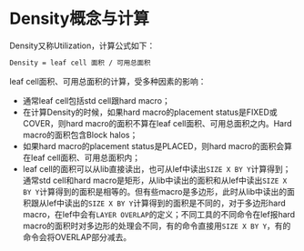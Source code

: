 # Density概念与计算
Density又称Utilization，计算公式如下：
```bash
Density = leaf cell 面积 / 可用总面积 
```
leaf cell面积、可用总面积的计算，受多种因素的影响：
- 通常leaf cell包括std cell跟hard macro；
- 在计算Density的时候，如果hard macro的placement status是FIXED或COVER，则hard macro的面积不算在leaf cell面积、可用总面积之内。Hard macro的面积包含Block halos；
- 如果hard macro的placement status是PLACED，则hard macro的面积会算在leaf cell面积、可用总面积内；
- leaf cell的面积可以从lib直接读出，也可从lef中读出`SIZE X BY Y`计算得到；通常std cell和hard macro是矩形，从lib中读出的面积和从lef中读出`SIZE X BY Y`计算得到的面积是相等的。但有些macro是多边形，此时从lib中读出的面积跟从lef中读出的`SIZE X BY Y`计算得到的面积是不同的，对于多边形hard macro，在lef中会有`LAYER OVERLAP`的定义；不同工具的不同命令在lef报hard macro的面积时对多边形的处理会不同，有的命令直接用`SIZE X BY Y`，有的命令会将OVERLAP部分减去。

